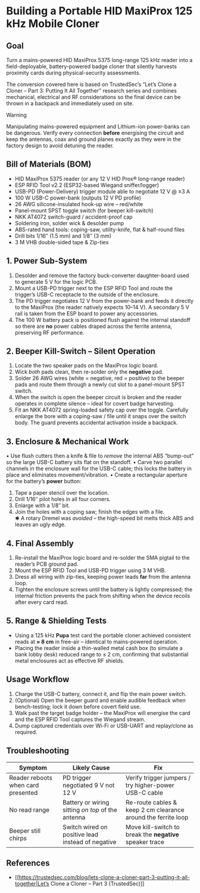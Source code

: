 # Building a Portable HID MaxiProx 125 kHz Mobile Cloner


## Goal
Turn a mains-powered HID MaxiProx 5375 long-range 125 kHz reader into a field-deployable, battery-powered badge cloner that silently harvests proximity cards during physical-security assessments.

The conversion covered here is based on TrustedSec’s “Let’s Clone a Cloner – Part 3: Putting It All Together” research series and combines mechanical, electrical and RF considerations so the final device can be thrown in a backpack and immediately used on site.

> [!warning]
> Manipulating mains-powered equipment and Lithium-ion power-banks can be dangerous.  Verify every connection **before** energising the circuit and keep the antennas, coax and ground planes exactly as they were in the factory design to avoid detuning the reader.

## Bill of Materials (BOM)

* HID MaxiProx 5375 reader (or any 12 V HID Prox® long-range reader)
* ESP RFID Tool v2.2 (ESP32-based Wiegand sniffer/logger)
* USB-PD (Power-Delivery) trigger module able to negotiate 12 V @ ≥3 A
* 100 W USB-C power-bank (outputs 12 V PD profile)
* 26 AWG silicone-insulated hook-up wire – red/white
* Panel-mount SPST toggle switch (for beeper kill-switch)
* NKK AT4072 switch-guard / accident-proof cap
* Soldering iron, solder wick & desolder pump
* ABS-rated hand tools: coping-saw, utility-knife, flat & half-round files
* Drill bits 1/16″ (1.5 mm) and 1/8″ (3 mm)
* 3 M VHB double-sided tape & Zip-ties

## 1. Power Sub-System

1. Desolder and remove the factory buck-converter daughter-board used to generate 5 V for the logic PCB.
2. Mount a USB-PD trigger next to the ESP RFID Tool and route the trigger’s USB-C receptacle to the outside of the enclosure.
3. The PD trigger negotiates 12 V from the power-bank and feeds it directly to the MaxiProx (the reader natively expects 10–14 V).  A secondary 5 V rail is taken from the ESP board to power any accessories.
4. The 100 W battery pack is positioned flush against the internal standoff so there are **no** power cables draped across the ferrite antenna, preserving RF performance.

## 2. Beeper Kill-Switch – Silent Operation

1. Locate the two speaker pads on the MaxiProx logic board.
2. Wick *both* pads clean, then re-solder only the **negative** pad.
3. Solder 26 AWG wires (white = negative, red = positive) to the beeper pads and route them through a newly cut slot to a panel-mount SPST switch.
4. When the switch is open the beeper circuit is broken and the reader operates in complete silence – ideal for covert badge harvesting.
5. Fit an NKK AT4072 spring-loaded safety cap over the toggle.  Carefully enlarge the bore with a coping-saw / file until it snaps over the switch body.  The guard prevents accidental activation inside a backpack.

## 3. Enclosure & Mechanical Work

• Use flush cutters then a knife & file to *remove* the internal ABS “bump-out” so the large USB-C battery sits flat on the standoff.
• Carve two parallel channels in the enclosure wall for the USB-C cable; this locks the battery in place and eliminates movement/vibration.
• Create a rectangular aperture for the battery’s **power** button:
  1. Tape a paper stencil over the location.
  2. Drill 1/16″ pilot holes in all four corners.
  3. Enlarge with a 1/8″ bit.
  4. Join the holes with a coping saw; finish the edges with a file.  
  ✱  A rotary Dremel was *avoided* – the high-speed bit melts thick ABS and leaves an ugly edge.

## 4. Final Assembly

1. Re-install the MaxiProx logic board and re-solder the SMA pigtail to the reader’s PCB ground pad.
2. Mount the ESP RFID Tool and USB-PD trigger using 3 M VHB.
3. Dress all wiring with zip-ties, keeping power leads **far** from the antenna loop.
4. Tighten the enclosure screws until the battery is lightly compressed; the internal friction prevents the pack from shifting when the device recoils after every card read.

## 5. Range & Shielding Tests

* Using a 125 kHz **Pupa** test card the portable cloner achieved consistent reads at **≈ 8 cm** in free-air – identical to mains-powered operation.
* Placing the reader inside a thin-walled metal cash box (to simulate a bank lobby desk) reduced range to ≤ 2 cm, confirming that substantial metal enclosures act as effective RF shields.

## Usage Workflow

1. Charge the USB-C battery, connect it, and flip the main power switch.
2. (Optional) Open the beeper guard and enable audible feedback when bench-testing; lock it down before covert field use.
3. Walk past the target badge holder – the MaxiProx will energise the card and the ESP RFID Tool captures the Wiegand stream.
4. Dump captured credentials over Wi-Fi or USB-UART and replay/clone as required.

## Troubleshooting

| Symptom | Likely Cause | Fix |
|---------|--------------|------|
| Reader reboots when card presented | PD trigger negotiated 9 V not 12 V | Verify trigger jumpers / try higher-power USB-C cable |
| No read range | Battery or wiring sitting *on top* of the antenna | Re-route cables & keep 2 cm clearance around the ferrite loop |
| Beeper still chirps | Switch wired on positive lead instead of negative | Move kill-switch to break the **negative** speaker trace |

## References

- [[https://trustedsec.com/blog/lets-clone-a-cloner-part-3-putting-it-all-together|Let’s Clone a Cloner – Part 3 (TrustedSec)]]

